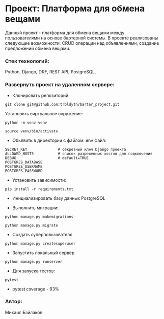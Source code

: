 # Проект: Платформа для обмена вещами

Данный проект - платформа для обмена вещами между пользователями на основе бартерной системы. В проекте реализованы следующие возможности: CRUD операции над объявлениями, создание предложений обмена вещами.

### Стек технологий:

Python, Django, DRF, REST API, PostgreSQL.

### Развернуть проект на удаленном сервере:

- Клонировать репозиторий:
```
git clone git@github.com:trbldyth/barter_project.git
```
Установить виртуальное окружение:
```
python -m venv venv

source venv/bin/activate
```
- Обьявить в директории с файлом .env файл:
```
SECRET_KEY              # секретный ключ Django проекта
ALLOWED_HOSTS           # список разрешенных хостов для подключения
DEBUG                   # default=TRUE
POSTGRES_DATABASE
POSTGRES_USERNAME
POSTGRES_PASSWORD
```

- Установить зависимости:
```
pip install -r requirements.txt
```
- Инициализировать базу данных PostgreSQL

- Выполнить миграции:
```
python manage.py makemigrations
```
```
python manage.py migrate
```

- Создать суперпользователя:
```
python manage.py createsuperuser
```

- Запустить локальный сервер:
```
python manage.py runserver
```

- Для запуска тестов:
```
pytest
```
- pytest coverage - 93%

### Автор:
Михаил Байлаков
